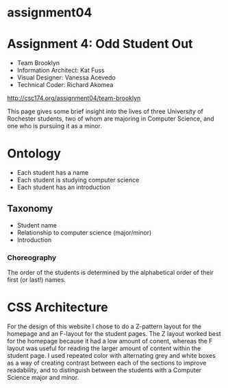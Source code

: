 # assignment04
# Assignment 4: Odd Student Out
- Team Brooklyn
- Information Architect: Kat Fuss
- Visual Designer: Vanessa Acevedo
- Technical Coder: Richard Akomea

http://csc174.org/assignment04/team-brooklyn

This page gives some brief insight into the lives of three University of Rochester students, two of whom are majoring in Computer Science, and one who is pursuing it as a minor. 

# Ontology
- Each student has a name
- Each student is studying computer science
- Each student has an introduction

## Taxonomy
- Student name
- Relationship to computer science (major/minor)
- Introduction

### Choreography
The order of the students is determined by the alphabetical order of their first (or last!) names.

# CSS Architecture 
For the design of this website I chose to do a Z-pattern layout for the homepage and an F-layout for the student pages. The Z layout worked best for the homepage because it had a low amount of conent, whereas the F layout was useful for reading the larger amount of content within the student page. I used repeated color with alternating grey and white boxes as a way of creating contrast between each of the sections to improve readability, and to distinguish between the students with a Computer Science major and minor.

